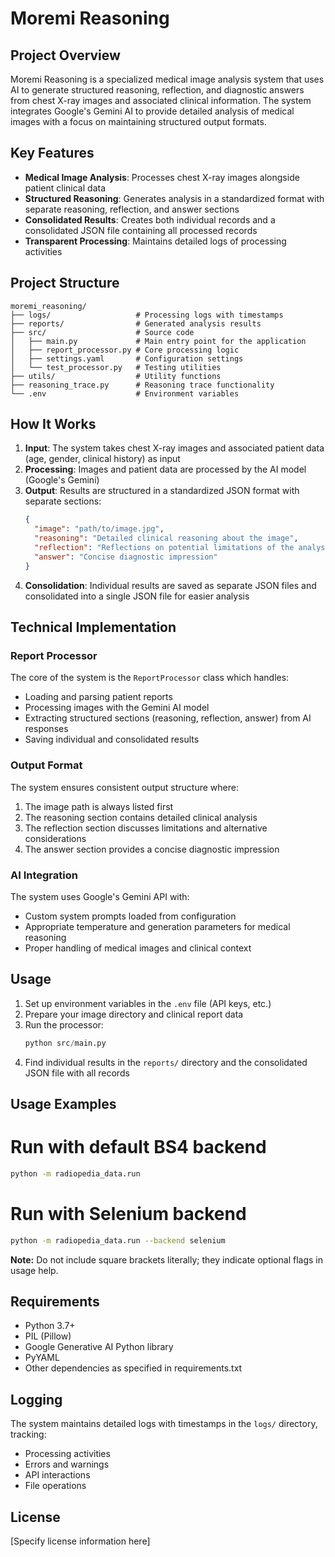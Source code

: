 # Moremi Reasoning

## Project Overview

Moremi Reasoning is a specialized medical image analysis system that uses AI to generate structured reasoning, reflection, and diagnostic answers from chest X-ray images and associated clinical information. The system integrates Google's Gemini AI to provide detailed analysis of medical images with a focus on maintaining structured output formats.

## Key Features

- **Medical Image Analysis**: Processes chest X-ray images alongside patient clinical data
- **Structured Reasoning**: Generates analysis in a standardized format with separate reasoning, reflection, and answer sections
- **Consolidated Results**: Creates both individual records and a consolidated JSON file containing all processed records
- **Transparent Processing**: Maintains detailed logs of processing activities

## Project Structure

```
moremi_reasoning/
├── logs/                   # Processing logs with timestamps
├── reports/                # Generated analysis results
├── src/                    # Source code
│   ├── main.py             # Main entry point for the application
│   ├── report_processor.py # Core processing logic
│   ├── settings.yaml       # Configuration settings
│   └── test_processor.py   # Testing utilities
├── utils/                  # Utility functions
├── reasoning_trace.py      # Reasoning trace functionality
└── .env                    # Environment variables
```

## How It Works

1. **Input**: The system takes chest X-ray images and associated patient data (age, gender, clinical history) as input
2. **Processing**: Images and patient data are processed by the AI model (Google's Gemini)
3. **Output**: Results are structured in a standardized JSON format with separate sections:
   ```json
   {
     "image": "path/to/image.jpg",
     "reasoning": "Detailed clinical reasoning about the image",
     "reflection": "Reflections on potential limitations of the analysis",
     "answer": "Concise diagnostic impression"
   }
   ```
4. **Consolidation**: Individual results are saved as separate JSON files and consolidated into a single JSON file for easier analysis

## Technical Implementation

### Report Processor

The core of the system is the `ReportProcessor` class which handles:

- Loading and parsing patient reports
- Processing images with the Gemini AI model
- Extracting structured sections (reasoning, reflection, answer) from AI responses
- Saving individual and consolidated results

### Output Format

The system ensures consistent output structure where:
1. The image path is always listed first
2. The reasoning section contains detailed clinical analysis
3. The reflection section discusses limitations and alternative considerations
4. The answer section provides a concise diagnostic impression

### AI Integration

The system uses Google's Gemini API with:
- Custom system prompts loaded from configuration
- Appropriate temperature and generation parameters for medical reasoning
- Proper handling of medical images and clinical context

## Usage

1. Set up environment variables in the `.env` file (API keys, etc.)
2. Prepare your image directory and clinical report data
3. Run the processor:
   ```python
   python src/main.py
   ```
4. Find individual results in the `reports/` directory and the consolidated JSON file with all records

## Usage Examples

# Run with default BS4 backend
```bash
python -m radiopedia_data.run
```

# Run with Selenium backend
```bash
python -m radiopedia_data.run --backend selenium
```

**Note:** Do not include square brackets literally; they indicate optional flags in usage help.

## Requirements

- Python 3.7+
- PIL (Pillow)
- Google Generative AI Python library
- PyYAML
- Other dependencies as specified in requirements.txt

## Logging

The system maintains detailed logs with timestamps in the `logs/` directory, tracking:
- Processing activities
- Errors and warnings
- API interactions
- File operations

## License

[Specify license information here]